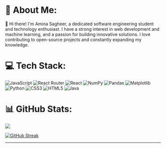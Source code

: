 # 💫 About Me:
👋 Hi there! I'm Amina Sagheer, a dedicated software engineering student and technology enthusiast. I have a strong interest in web development and machine learning, and a passion for building innovative solutions. I love contributing to open-source projects and constantly expanding my knowledge.


# 💻 Tech Stack:
![JavaScript](https://img.shields.io/badge/javascript-%23323330.svg?style=for-the-badge&logo=javascript&logoColor=%23F7DF1E) ![React Router](https://img.shields.io/badge/React_Router-CA4245?style=for-the-badge&logo=react-router&logoColor=white) ![React](https://img.shields.io/badge/react-%2320232a.svg?style=for-the-badge&logo=react&logoColor=%2361DAFB) ![NumPy](https://img.shields.io/badge/numpy-%23013243.svg?style=for-the-badge&logo=numpy&logoColor=white) ![Pandas](https://img.shields.io/badge/pandas-%23150458.svg?style=for-the-badge&logo=pandas&logoColor=white) ![Matplotlib](https://img.shields.io/badge/Matplotlib-%23ffffff.svg?style=for-the-badge&logo=Matplotlib&logoColor=black) ![Python](https://img.shields.io/badge/python-3670A0?style=for-the-badge&logo=python&logoColor=ffdd54) ![CSS3](https://img.shields.io/badge/css3-%231572B6.svg?style=for-the-badge&logo=css3&logoColor=white) ![HTML5](https://img.shields.io/badge/html5-%23E34F26.svg?style=for-the-badge&logo=html5&logoColor=white) ![Java](https://img.shields.io/badge/java-%23ED8B00.svg?style=for-the-badge&logo=openjdk&logoColor=white)
# 📊 GitHub Stats:
![](https://github-readme-stats.vercel.app/api?username=Amina-Sagheer&theme=dark&hide_border=false&include_all_commits=false&count_private=True)<br/>
<!--![](https://github-readme-streak-stats.herokuapp.com/?user=Amina-Sagheer&theme=dark&hide_border=false)<br/>-->
[![GitHub Streak](https://streak-stats.demolab.com/?user=Amina-Sagheer&theme=dark&hide)](https://git.io/streak-stats)


---

<!-- Proudly created with GPRM ( https://gprm.itsvg.in ) -->
